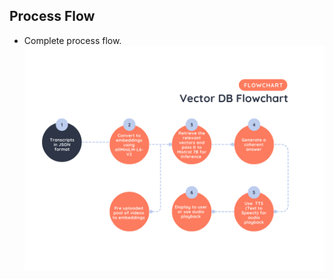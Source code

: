## Process Flow

- Complete process flow.
![alt text](<Modern White and Orange Content Marketing Steps Flowchart.png>)

